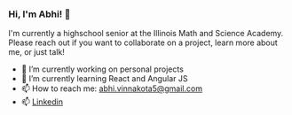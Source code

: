 ### Hi, I'm Abhi! 👋 

I'm currently a highschool senior at the Illinois Math and Science Academy. Please reach out if you want to collaborate on a project, learn more about me, or just talk! 

- 🔭 I’m currently working on personal projects
- 🌱 I’m currently learning React and Angular JS
- 📫 How to reach me: abhi.vinnakota5@gmail.com 
- 📫 [Linkedin](https://www.linkedin.com/in/abhivinnakota/)

